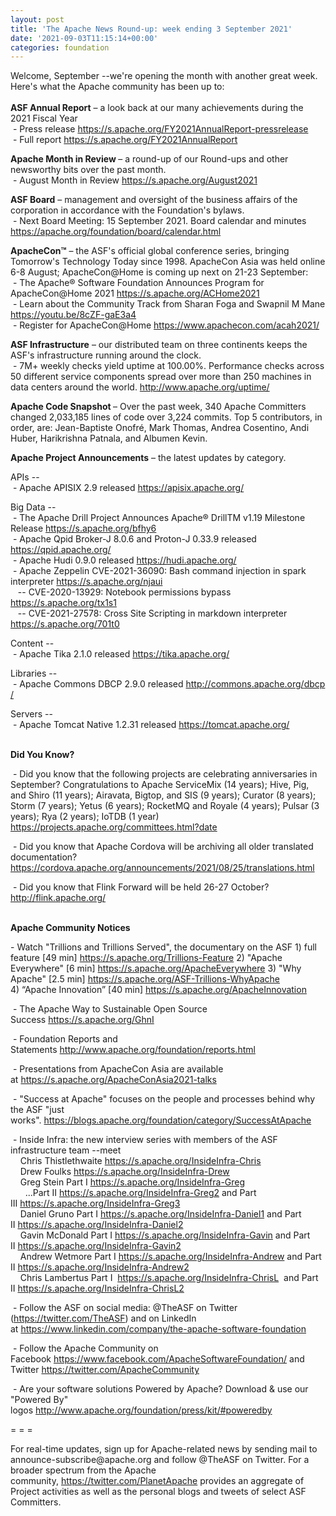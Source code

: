 ```yaml
---
layout: post
title: 'The Apache News Round-up: week ending 3 September 2021'
date: '2021-09-03T11:15:14+00:00'
categories: foundation
---
```

<p></p><p></p><p></p><p></p><p></p><p></p><p></p><p></p><p>Welcome, September --we're opening the month with another great week. Here's what the Apache community has been up to:<br><br>
<b>ASF Annual Report</b> – a look back at our many achievements during the 2021 Fiscal Year<br>
&nbsp;- Press release <a href="https://s.apache.org/FY2021AnnualReport-pressrelease" target="_blank">https://s.apache.org/FY2021AnnualReport-pressrelease </a><br>
&nbsp;- Full report <a href="https://s.apache.org/FY2021AnnualReport" target="_blank">https://s.apache.org/FY2021AnnualReport</a></p><p><span style="font-weight:700;">Apache Month in Review&nbsp;</span>– a round-up of our Round-ups and other newsworthy bits over the past month.<br>&nbsp;- August Month in Review <a href="https://s.apache.org/August2021" target="_blank">https://s.apache.org/August2021</a></p><p></p><p></p><p></p><p><span style="font-weight: 700;">ASF Board</span>&nbsp;– management and oversight of the business affairs of the corporation in accordance with the Foundation's bylaws.<br>&nbsp;- Next Board Meeting: 15 September 2021. Board calendar and minutes <a href="https://apache.org/foundation/board/calendar.html" target="_blank">https://apache.org/foundation/board/calendar.html</a></p><p></p><p><span style="font-weight: 700;">ApacheCon™</span>&nbsp;– the ASF's official global conference series, bringing Tomorrow's Technology Today since 1998. ApacheCon Asia was held online 6-8 August; ApacheCon@Home is coming up next on 21-23 September:<br>&nbsp;- The Apache® Software Foundation Announces Program for ApacheCon@Home 2021 <a href="https://s.apache.org/ACHome2021" rel="noreferrer" target="_blank" data-saferedirecturl="https://www.google.com/url?q=https://s.apache.org/ACHome2021&amp;source=gmail&amp;ust=1629464796524000&amp;usg=AFQjCNGokj3C2GJ8g64IBFk7UxFH9KlaAw">https://s.apache.org/ACHome202<wbr>1<br></a>&nbsp;- <span class="css-901oao css-16my406 r-poiln3 r-bcqeeo r-qvutc0">Learn about the Community Track from Sharan Foga and Swapnil M Mane </span><a href="https://youtu.be/8cZF-gaE3a4" target="_blank" data-saferedirecturl="https://www.google.com/url?q=https://youtu.be/8cZF-gaE3a4&amp;source=gmail&amp;ust=1630072353387000&amp;usg=AFQjCNHT6Jom17mWOHMP2WFmIUWDu-KG7w">https://youtu.be/8cZF-gaE3a4</a><br>&nbsp;- Register for ApacheCon@Home&nbsp;<a href="https://www.apachecon.com/acah2021/" target="_blank">https://www.apachecon.com/acah2021/</a><br></p><p><span style="font-weight: 700;">ASF Infrastructure</span>&nbsp;– our distributed team on three continents keeps the ASF's infrastructure running around the clock.<br>&nbsp;- 7M+ weekly checks yield uptime at 100.00%. Performance checks across 50 different service components spread over more than 250 machines in data centers around the world.&nbsp;<a href="http://www.apache.org/uptime/" target="_blank">http://www.apache.org/uptime/</a><br></p><p><span style="font-weight: 700;">Apache Code Snapshot&nbsp;</span>– Over the past week, 340 Apache Committers changed 2,033,185 lines of code over 3,224 commits. Top 5 contributors, in order, are: Jean-Baptiste Onofré, Mark Thomas, Andrea Cosentino, Andi Huber, Harikrishna Patnala, and Albumen Kevin.&nbsp; &nbsp;<span> </span>&nbsp;<span style="font-weight: 700;"> &nbsp; &nbsp; </span></p><p><span style="font-weight: 700;">Apache Project Announcements</span>&nbsp;– the latest updates by category.</p><p>APIs --<br>
&nbsp;- Apache APISIX 2.9 released <a href="https://apisix.apache.org/" rel="noreferrer" target="_blank" data-saferedirecturl="https://www.google.com/url?q=https://apisix.apache.org/&amp;source=gmail&amp;ust=1630680240911000&amp;usg=AFQjCNHJ8j2oK85L2ar4ohiWB3uvTA4RjA">https://<span class="il">apisix</span>.apache.org/</a><br>
</p><p>Big Data --<br>
&nbsp;- The Apache Drill Project Announces Apache® DrillTM v1.19 Milestone Release <a href="https://s.apache.org/bfhy6" rel="noreferrer" target="_blank" data-saferedirecturl="https://www.google.com/url?q=https://s.apache.org/bfhy6&amp;source=gmail&amp;ust=1630679360772000&amp;usg=AFQjCNHNqlev6Q9a-ZRCgCN-Qss0pDZ7ig">https://s.apache.org/bfhy6</a><br>&nbsp;- Apache <span class="il">Qpid</span> <span class="il">Broker</span>-J 8.0.6 and Proton-J 0.33.9 released <a href="https://qpid.apache.org/" rel="noreferrer" target="_blank" data-saferedirecturl="https://www.google.com/url?q=https://qpid.apache.org/&amp;source=gmail&amp;ust=1630679999963000&amp;usg=AFQjCNGxEW1DSCzLSN6dz6oY7R59KNFRpw">https://<span class="il">qpid</span>.apache.org/</a> <br>&nbsp;- Apache Hudi 0.9.0 released <a href="https://hudi.apache.org/" target="_blank">https://hudi.apache.org/</a> <br>&nbsp;- Apache Zeppelin <span class="il">CVE</span>-2021-36090: Bash command injection in spark interpreter <a href="https://s.apache.org/njaui">https://s.apache.org/njaui</a><br>&nbsp;&nbsp; -- CVE-2020-13929: Notebook permissions bypass <a href="https://s.apache.org/tx1s1">https://s.apache.org/tx1s1</a> <br>&nbsp;&nbsp; -- CVE-2021-27578: Cross Site Scripting in markdown interpreter <a href="https://s.apache.org/701t0">https://s.apache.org/701t0</a></p><p>Content --<br>
&nbsp;- Apache <span class="il">Tika</span> 2.1.0 released <a href="https://tika.apache.org/" rel="noreferrer" target="_blank" data-saferedirecturl="https://www.google.com/url?q=https://tika.apache.org/&amp;source=gmail&amp;ust=1630680240911000&amp;usg=AFQjCNHwM_776n01QoUUpZgoBMW-lHLNlw">https://<span class="il">tika</span>.apache.org/</a></p>Libraries --<br>&nbsp;- Apache <span class="il">Commons</span> <span class="il">DBCP</span> 2.9.0 released <a href="http://commons.apache.org/dbcp/" rel="noreferrer" target="_blank" data-saferedirecturl="https://www.google.com/url?q=http://commons.apache.org/dbcp/&amp;source=gmail&amp;ust=1630679852125000&amp;usg=AFQjCNGxYVsPtUSuhrOxehxEEUqzrOdzWw">http://<span class="il">commons</span>.apache.org/<span class="il">dbcp</span><wbr>/</a><p></p><p>Servers --<br>
&nbsp;- Apache Tomcat <span class="il">Native</span> 1.2.31 released <a href="https://tomcat.apache.org/" rel="noreferrer" target="_blank" data-saferedirecturl="https://www.google.com/url?q=https://tomcat.apache.org/&amp;source=gmail&amp;ust=1630751542273000&amp;usg=AFQjCNHCNuImLdVz7EKnaD8HdQBxvB9L2w">https://tomcat.apache.org/</a></p><p></p><p><span style="font-weight: 700;"><br>Did You Know?</span><br></p><p></p><p>&nbsp;- Did you know that the following projects are celebrating anniversaries in September? Congratulations to Apache ServiceMix (14 years); Hive, Pig, and Shiro (11 years); Airavata, Bigtop, and SIS (9 years); Curator (8 years); Storm (7 years); Yetus (6 years); RocketMQ and Royale (4 years); Pulsar (3 years); Rya (2 years); IoTDB (1 year) <a href="https://projects.apache.org/committees.html?date" target="_blank">https://projects.apache.org/committees.html?date</a></p><p>&nbsp;- Did you know that Apache Cordova will be archiving all older translated documentation? <a href="https://cordova.apache.org/announcements/2021/08/25/translations.html" target="_blank">https://cordova.apache.org/announcements/2021/08/25/translations.html</a></p><p>&nbsp;- Did you know that Flink Forward will be held 26-27 October? <a href="http://flink.apache.org/" target="_blank">http://flink.apache.org/</a><br><br></p><p><span style="font-weight: 700;">Apache Community Notices</span><br></p><p>- Watch "Trillions and Trillions Served", the documentary on the ASF 1) full feature [49 min] <a href="https://s.apache.org/Trillions-Feature" target="_blank">https://s.apache.org/Trillions-Feature</a> 2) "Apache Everywhere" [6 min] <a href="https://s.apache.org/ApacheEverywhere" target="_blank">https://s.apache.org/ApacheEverywhere</a><span style="background-color: rgb(255, 255, 255);"></span>&nbsp;3) "Why Apache" [2.5 min] <a href="https://s.apache.org/ASF-Trillions-WhyApache" target="_blank">https://s.apache.org/ASF-Trillions-WhyApache</a> 4)&nbsp;“Apache Innovation” [40 min] <a href="https://s.apache.org/ApacheInnovation" target="_blank">https://s.apache.org/ApacheInnovation</a> <br></p><p>&nbsp;- The Apache Way to Sustainable Open Source Success&nbsp;<a href="https://s.apache.org/GhnI" target="_blank">https://s.apache.org/GhnI</a><br></p><p>&nbsp;- Foundation Reports and Statements&nbsp;<a href="http://www.apache.org/foundation/reports.html" target="_blank">http://www.apache.org/foundation/reports.html</a><br></p><p>&nbsp;- Presentations from ApacheCon Asia are available at&nbsp;<a href="https://s.apache.org/ApacheConAsia2021-talks" target="_blank">https://s.apache.org/ApacheConAsia2021-talks</a></p><p>&nbsp;- "Success at Apache" focuses on the people and processes behind why the ASF "just works".&nbsp;<a href="https://blogs.apache.org/foundation/category/SuccessAtApache" target="_blank">https://blogs.apache.org/foundation/category/SuccessAtApache</a><br></p><div><p>&nbsp;- Inside Infra: the new interview series with members of the ASF infrastructure team --meet&nbsp;<br>&nbsp; &nbsp; Chris Thistlethwaite&nbsp;<a href="https://s.apache.org/InsideInfra-Chris" target="_blank">https://s.apache.org/InsideInfra-Chris</a><br>&nbsp; &nbsp; Drew Foulks&nbsp;<a href="https://s.apache.org/InsideInfra-Drew" rel="noreferrer" target="_blank" data-saferedirecturl="https://www.google.com/url?q=https://s.apache.org/InsideInfra-Drew&amp;source=gmail&amp;ust=1588339104628000&amp;usg=AFQjCNF9dVEn48pV7o9HBG14sP9uprU8Xw">https://s.apache.org/InsideInf<wbr>ra-Drew</a><br>&nbsp; &nbsp; Greg Stein Part I&nbsp;<a href="https://s.apache.org/InsideInfra-Greg" target="_blank">https://s.apache.org/InsideInfra-Greg</a><br>&nbsp; &nbsp; &nbsp; ...Part II&nbsp;<a href="https://s.apache.org/InsideInfra-Greg2" target="_blank">https://s.apache.org/InsideInfra-Greg2</a>&nbsp;and Part III&nbsp;<a href="https://s.apache.org/InsideInfra-Greg3" target="_blank">https://s.apache.org/InsideInfra-Greg3</a><br>&nbsp; &nbsp; Daniel Gruno Part I&nbsp;<a href="https://s.apache.org/InsideInfra-Daniel1" target="_blank">https://s.apache.org/InsideInfra-Daniel1</a>&nbsp;and Part II&nbsp;<a href="https://s.apache.org/InsideInfra-Daniel2" target="_blank">https://s.apache.org/InsideInfra-Daniel2</a><br>&nbsp;&nbsp;&nbsp; Gavin McDonald Part I&nbsp;<a href="https://s.apache.org/InsideInfra-Gavin" target="_blank">https://s.apache.org/InsideInfra-Gavin</a>&nbsp;and Part II&nbsp;<a href="https://s.apache.org/InsideInfra-Gavin2" target="_blank">https://s.apache.org/InsideInfra-Gavin2</a><br>&nbsp;&nbsp;&nbsp; Andrew Wetmore Part I&nbsp;<a href="https://s.apache.org/InsideInfra-Andrew" target="_blank">https://s.apache.org/InsideInfra-Andrew</a>&nbsp;and Part II&nbsp;<a href="https://s.apache.org/InsideInfra-Andrew2" target="_blank">https://s.apache.org/InsideInfra-Andrew2</a><br>&nbsp; &nbsp; Chris Lambertus Part I&nbsp;&nbsp;<a href="https://s.apache.org/InsideInfra-ChrisL" target="_blank">https://s.apache.org/InsideInfra-ChrisL</a>&nbsp; and Part II&nbsp;<a href="https://s.apache.org/InsideInfra-ChrisL2" target="_blank">https://s.apache.org/InsideInfra-ChrisL2</a></p></div><div><p>&nbsp;- Follow the ASF on social media: @TheASF on Twitter (<a href="https://twitter.com/TheASF" style="background-color: rgb(255, 255, 255);">https://twitter.com/TheASF</a>) and on LinkedIn at&nbsp;<a href="https://www.linkedin.com/company/the-apache-software-foundation" style="background-color: rgb(255, 255, 255);">https://www.linkedin.com/company/the-apache-software-foundation</a><br></p><p>&nbsp;- Follow the Apache Community on Facebook&nbsp;<a href="https://www.facebook.com/ApacheSoftwareFoundation/" target="_blank">https://www.facebook.com/ApacheSoftwareFoundation/</a>&nbsp;and Twitter&nbsp;<a href="https://twitter.com/ApacheCommunity">https://twitter.com/ApacheCommunity</a></p></div><div>&nbsp;- Are your software solutions Powered by Apache? Download &amp; use our "Powered By" logos&nbsp;<a href="http://www.apache.org/foundation/press/kit/#poweredby" target="_blank">http://www.apache.org/foundation/press/kit/#poweredby</a><br></div><p><span class="LrzXr"></span><span class="LrzXr"></span></p><div><p>= = =</p><p>For real-time updates, sign up for Apache-related news by sending mail to announce-subscribe@apache.org and follow @TheASF on Twitter. For a broader spectrum from the Apache community,&nbsp;<a href="https://twitter.com/PlanetApache">https://twitter.com/PlanetApache</a>&nbsp;provides an aggregate of Project activities as well as the personal blogs and tweets of select ASF Committers.</p></div><p></p><p></p><p></p>
